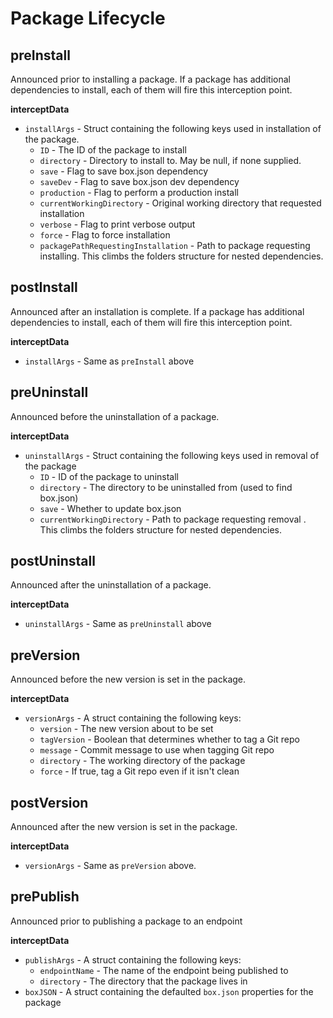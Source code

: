 # Package Lifecycle

## preInstall

Announced prior to installing a package. If a package has additional dependencies to install, each of them will fire this interception point.

**interceptData**

* `installArgs` - Struct containing the following keys used in installation of the package.
  * `ID` - The ID of the package to install
  * `directory` - Directory to install to.  May be null, if none supplied.
  * `save` - Flag to save box.json dependency
  * `saveDev` - Flag to save box.json dev dependency
  * `production` - Flag to perform a production install
  * `currentWorkingDirectory` - Original working directory that requested installation
  * `verbose` - Flag to print verbose output
  * `force` - Flag to force installation
  * `packagePathRequestingInstallation` - Path to package requesting installing.  This climbs the folders structure for nested dependencies.

## postInstall

Announced after an installation is complete.  If a package has additional dependencies to install, each of them will fire this interception point.

**interceptData**

* `installArgs` - Same as `preInstall` above

## preUninstall

Announced before the uninstallation of a package.

**interceptData**

* `uninstallArgs` - Struct containing the following keys used in removal of the package
  * `ID` - ID of the package to uninstall
  * `directory` - The directory to be uninstalled from (used to find box.json)
  * `save` - Whether to update box.json
  * `currentWorkingDirectory` - Path to package requesting removal .  This climbs the folders structure for nested dependencies.

## postUninstall

Announced after the uninstallation of a package.

**interceptData**

* `uninstallArgs` - Same as `preUninstall` above

## preVersion

Announced before the new version is set in the package.

**interceptData**

* `versionArgs` - A struct containing the following keys:
  * `version` - The new version about to be set
  * `tagVersion` - Boolean that determines whether to tag a Git repo
  * `message` - Commit message to use when tagging Git repo
  * `directory` - The working directory of the package
  * `force` - If true, tag a Git repo even if it isn't clean
 
## postVersion

Announced after the new version is set in the package.

**interceptData**

* `versionArgs` - Same as `preVersion` above.
 
## prePublish

Announced prior to publishing a package to an endpoint

**interceptData**

* `publishArgs` - A struct containing the following keys:
  * `endpointName` - The name of the endpoint being published to
  * `directory` - The directory that the package lives in
* `boxJSON` - A struct containing the defaulted `box.json` properties for the package
